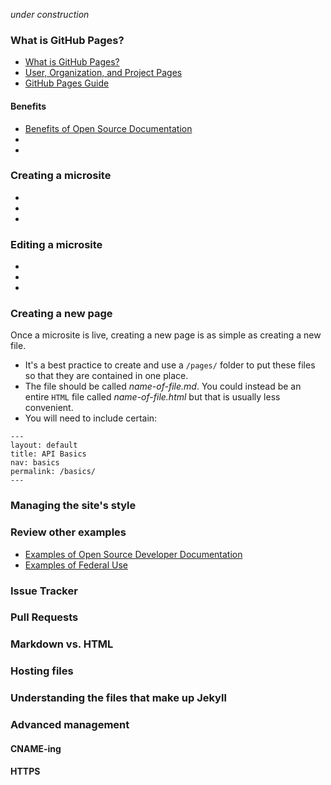 
_under construction_

### What is GitHub Pages?

* [What is GitHub Pages?](https://help.github.com/articles/what-is-github-pages/)
* [User, Organization, and Project Pages](https://help.github.com/articles/user-organization-and-project-pages/)
* [GitHub Pages Guide](https://pages.github.com/)

####  Benefits

* [Benefits of Open Source Documentation](https://pages.18f.gov/API-All-the-X/pages/open_source_documentation/)
* []()
* []()

### Creating a microsite

* []()
* []()
* []()

### Editing a microsite

* []()
* []()
* []()

### Creating a new page

Once a microsite is live, creating a new page is as simple as creating a new file.  

* It's a best practice to create and use a `/pages/` folder to put these files so that they are contained in one place.  
* The file should be called _name-of-file.md_.  You could instead be an entire `HTML` file called _name-of-file.html_ but that is usually less convenient.  
* You will need to include certain:

````
---
layout: default
title: API Basics
nav: basics
permalink: /basics/
---
````



### Managing the site's style


### Review other examples

* [Examples of Open Source Developer Documentation](https://pages.18f.gov/API-All-the-X/pages/open_source_documentation/)
* [Examples of Federal Use](http://gsa.github.io/Open-Data-Collaboration-Sandbox/website_examples/)

### Issue Tracker


### Pull Requests


### Markdown vs. HTML


### Hosting files


### Understanding the files that make up Jekyll


### Advanced management


#### CNAME-ing


#### HTTPS

